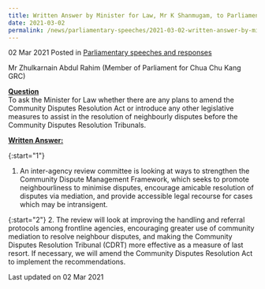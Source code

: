 ```yaml
---
title: Written Answer by Minister for Law, Mr K Shanmugam, to Parliamentary Question on Legislative Measures to Assist in Resolution of Neighbourly Disputes
date: 2021-03-02
permalink: /news/parliamentary-speeches/2021-03-02-written-answer-by-minister-for-law-mr-k-shanmugam-to-pq-other-legislative-measures-to-resolve-community-disputes/
---
```


02 Mar 2021 Posted in [Parliamentary speeches and responses](/news/parliamentary-speeches)

Mr Zhulkarnain Abdul Rahim (Member of Parliament for Chua Chu Kang GRC) 
  
**<b><u>Question</u></b>**  
To ask the Minister for Law whether there are any plans to amend the Community Disputes Resolution Act or introduce any other legislative measures to assist in the resolution of neighbourly disputes before the Community Disputes Resolution Tribunals.

**<b><u>Written Answer:</u></b>**  

{:start="1"}
1. An inter-agency review committee is looking at ways to strengthen the Community Dispute Management Framework, which seeks to promote neighbourliness to minimise disputes, encourage amicable resolution of disputes via mediation, and provide accessible legal recourse for cases which may be intransigent.  

{:start="2"}
2. The review will look at improving the handling and referral protocols among frontline agencies, encouraging greater use of community mediation to resolve neighbour disputes, and making the Community Disputes Resolution Tribunal (CDRT) more effective as a measure of last resort. If necessary, we will amend the Community Disputes Resolution Act to implement the recommendations.


<p class="right-side-updated">Last updated on 02 Mar 2021</p>
